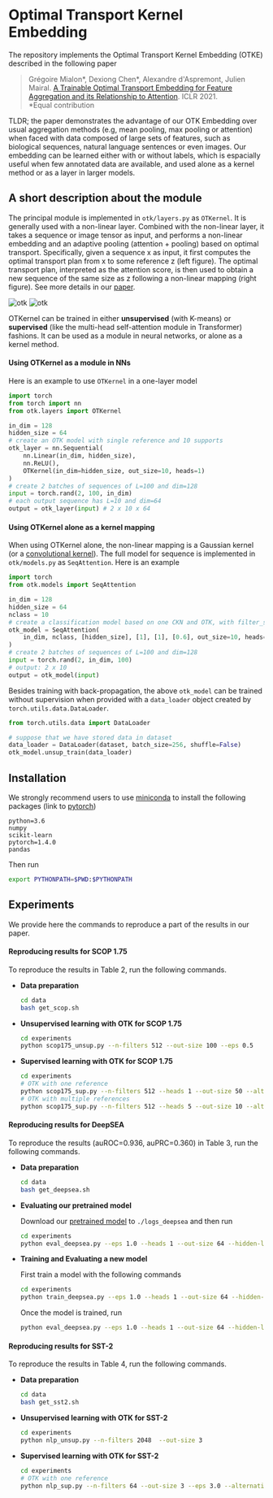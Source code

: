 # Optimal Transport Kernel Embedding

The repository implements the Optimal Transport Kernel Embedding (OTKE) described in the following paper

>Grégoire Mialon*, Dexiong Chen*, Alexandre d'Aspremont, Julien Mairal.
[A Trainable Optimal Transport Embedding for Feature Aggregation and its Relationship to Attention][1]. ICLR 2021.
<br/>*Equal contribution

TLDR; the paper demonstrates the advantage of our OTK Embedding over usual aggregation methods (e.g, mean pooling, max pooling or attention) when faced with data composed of large sets of features, such as biological sequences, natural language sentences or even images. Our embedding can be learned either with or without labels, which is espacially useful when few annotated data are available, and used alone as a kernel method or as a layer in larger models.

## A short description about the module

The principal module is implemented in `otk/layers.py` as `OTKernel`. It is generally used with a non-linear layer. Combined with the non-linear layer, it takes a sequence or image tensor as input, and performs a non-linear embedding and an adaptive pooling (attention + pooling) based on optimal transport. Specifically, given a sequence x as input, it first computes the optimal transport plan from x to some reference z (left figure). The optimal transport plan, interpreted as the attention score, is then used to obtain a new sequence of the same size as z following a non-linear mapping (right figure). See more details in our [paper][1].

![otk](figs/otk2.png)
![otk](figs/otk1.png)

OTKernel can be trained in either **unsupervised** (with K-means) or **supervised** (like the multi-head self-attention module in Transformer) fashions. It can be used as a module in neural networks, or alone as a kernel method.

#### Using OTKernel as a module in NNs

Here is an example to use `OTKernel` in a one-layer model
```python
import torch
from torch import nn
from otk.layers import OTKernel

in_dim = 128
hidden_size = 64
# create an OTK model with single reference and 10 supports
otk_layer = nn.Sequential(
    nn.Linear(in_dim, hidden_size),
    nn.ReLU(),
    OTKernel(in_dim=hidden_size, out_size=10, heads=1)
)
# create 2 batches of sequences of L=100 and dim=128
input = torch.rand(2, 100, in_dim)
# each output sequence has L=10 and dim=64
output = otk_layer(input) # 2 x 10 x 64
```

#### Using OTKernel alone as a kernel mapping

When using OTKernel alone, the non-linear mapping is a Gaussian kernel (or a [convolutional kernel][5]). The full model for sequence is implemented in `otk/models.py` as `SeqAttention`. Here is an example
```python
import torch
from otk.models import SeqAttention

in_dim = 128
hidden_size = 64
nclass = 10
# create a classification model based on one CKN and OTK, with filter_size=1 and sigma=0.6 for CKN and with 4 references and 10 supports for OTK
otk_model = SeqAttention(
    in_dim, nclass, [hidden_size], [1], [1], [0.6], out_size=10, heads=4
)
# create 2 batches of sequences of L=100 and dim=128
input = torch.rand(2, in_dim, 100)
# output: 2 x 10
output = otk_model(input)
```
Besides training with back-propagation, the above `otk_model` can be trained without supervision when provided with a `data_loader` object created by `torch.utils.data.DataLoader`.
```python
from torch.utils.data import DataLoader

# suppose that we have stored data in dataset
data_loader = DataLoader(dataset, batch_size=256, shuffle=False)
otk_model.unsup_train(data_loader)
```

## Installation

We strongly recommend users to use [miniconda][2] to install the following packages (link to [pytorch][3])
```
python=3.6
numpy
scikit-learn
pytorch=1.4.0
pandas
```
Then run
```bash
export PYTHONPATH=$PWD:$PYTHONPATH
```

## Experiments

We provide here the commands to reproduce a part of the results in our paper.

#### Reproducing results for SCOP 1.75

To reproduce the results in Table 2, run the following commands.

* **Data preparation**
    ```bash
    cd data
    bash get_scop.sh
    ```

* **Unsupervised learning with OTK for SCOP 1.75**
    ```bash
    cd experiments
    python scop175_unsup.py --n-filters 512 --out-size 100 --eps 0.5
    ```

* **Supervised learning with OTK for SCOP 1.75**
    ```bash
    cd experiments
    # OTK with one reference
    python scop175_sup.py --n-filters 512 --heads 1 --out-size 50 --alternating
    # OTK with multiple references
    python scop175_sup.py --n-filters 512 --heads 5 --out-size 10 --alternating
    ```

#### Reproducing results for DeepSEA

To reproduce the results (auROC=0.936, auPRC=0.360) in Table 3, run the following commands.

* **Data preparation**
    ```bash
    cd data
    bash get_deepsea.sh
    ```

* **Evaluating our pretrained model**

    Download our [pretrained model][4] to `./logs_deepsea` and then run
    ```bash
    cd experiments
    python eval_deepsea.py --eps 1.0 --heads 1 --out-size 64 --hidden-layer --position-encoding gaussian --weight-decay 1e-06 --position-sigma 0.1 --outdir ../logs_deepsea --max-iter 30 --filter-size 16 --hidden-size 1536
    ```

* **Training and Evaluating a new model**

    First train a model with the following commands
    ```bash
    cd experiments
    python train_deepsea.py --eps 1.0 --heads 1 --out-size 64 --hidden-layer --position-encoding gaussian --weight-decay 1e-06 --position-sigma 0.1 --outdir ../logs_deepsea --max-iter 30 --filter-size 16 --hidden-size 1536
    ```
    Once the model is trained, run
    ```bash
    python eval_deepsea.py --eps 1.0 --heads 1 --out-size 64 --hidden-layer --position-encoding gaussian --weight-decay 1e-06 --position-sigma 0.1 --outdir ../logs_deepsea --max-iter 30 --filter-size 16 --hidden-size 1536
    ```

#### Reproducing results for SST-2

To reproduce the results in Table 4, run the following commands.

* **Data preparation**
    ```bash
    cd data
    bash get_sst2.sh
    ```

* **Unsupervised learning with OTK for SST-2**
    ```bash
    cd experiments
    python nlp_unsup.py --n-filters 2048  --out-size 3
    ```

* **Supervised learning with OTK for SST-2**
    ```bash
    cd experiments
    # OTK with one reference
    python nlp_sup.py --n-filters 64 --out-size 3 --eps 3.0 --alternating
    ```


[1]: https://arxiv.org/abs/2006.12065
[2]: https://docs.conda.io/en/latest/miniconda.html
[3]: https://pytorch.org
[4]: http://pascal.inrialpes.fr/data2/dchen/pretrained/otk_checkpoint.zip
[5]: https://doi.org/10.1101/217257
